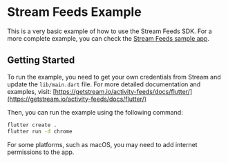 # Stream Feeds Example

This is a very basic example of how to use the Stream Feeds SDK.
For a more complete example, you can check the [Stream Feeds sample app](https://github.com/GetStream/stream-feeds-flutter/tree/main/sample_app).

## Getting Started

To run the example, you need to get your own credentials from Stream and update the `lib/main.dart` file.
For more detailed documentation and examples, visit:
[https://getstream.io/activity-feeds/docs/flutter/](https://getstream.io/activity-feeds/docs/flutter/)

Then, you can run the example using the following command:

```bash
flutter create .
flutter run -d chrome
```

For some platforms, such as macOS, you may need to add internet permissions to the app.